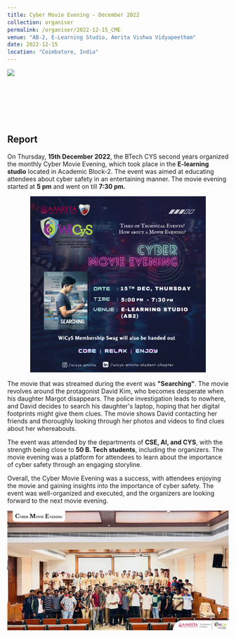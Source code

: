 ```yaml
---
title: Cyber Movie Evening - December 2022
collection: organiser
permalink: /organiser/2022-12-15_CME
venue: "AB-2, E-Learning Studio, Amrita Vishwa Vidyapeetham"
date: 2022-12-15
location: "Coimbatore, India"
---
```


![](https://img.shields.io/badge/-Events-blue) 

<br/> <br/> <br/> <br/> <br/> 

Report
-------------

On Thursday, <b>15th December 2022</b>, the BTech CYS second years organized the monthly Cyber Movie Evening, which took place in the <b>E-learning studio</b> located in Academic Block-2. The event was aimed at educating attendees about cyber safety in an entertaining manner. The movie evening started at <b>5 pm</b> and went on till <b>7:30 pm.</b>

<p align = "center">  
<img src ="../images/CME_DEC_2022.png" width=400>
</p>

<p>
The movie that was streamed during the event was <b>"Searching"</b>. The movie revolves around the protagonist David Kim, who becomes desperate when his daughter Margot disappears. The police investigation leads to nowhere, and David decides to search his daughter's laptop, hoping that her digital footprints might give them clues. The movie shows David contacting her friends and thoroughly looking through her photos and videos to find clues about her whereabouts.

The event was attended by the departments of <b>CSE, AI, and CYS</b>, with the strength being close to <b>50 B. Tech students</b>, including the organizers. The movie evening was a platform for attendees to learn about the importance of cyber safety through an engaging storyline.

Overall, the Cyber Movie Evening was a success, with attendees enjoying the movie and gaining insights into the importance of cyber safety. The event was well-organized and executed, and the organizers are looking forward to the next movie evening.
<p>

<p align = "center">  
<img src ="../images/Events/CME_DEC_2022_GP.jpeg" width=900>
</p>
